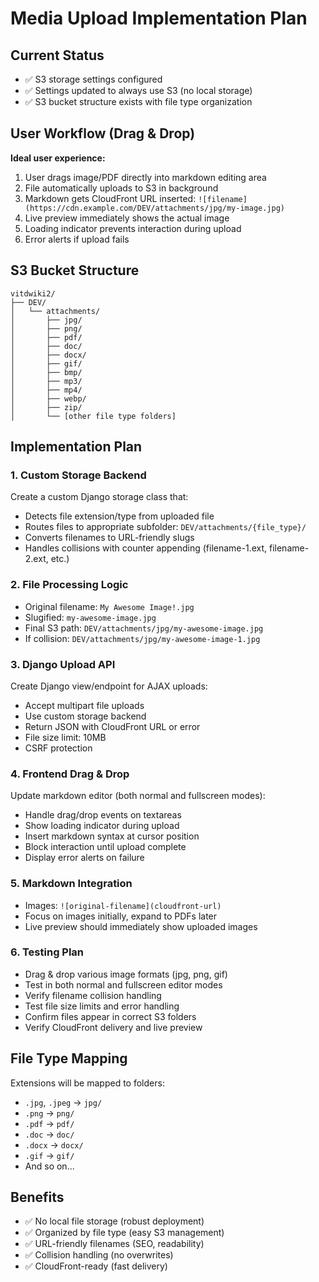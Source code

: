 # Media Upload Implementation Plan

## Current Status
- ✅ S3 storage settings configured
- ✅ Settings updated to always use S3 (no local storage)
- ✅ S3 bucket structure exists with file type organization

## User Workflow (Drag & Drop)
**Ideal user experience:**
1. User drags image/PDF directly into markdown editing area
2. File automatically uploads to S3 in background
3. Markdown gets CloudFront URL inserted: `![filename](https://cdn.example.com/DEV/attachments/jpg/my-image.jpg)`
4. Live preview immediately shows the actual image
5. Loading indicator prevents interaction during upload
6. Error alerts if upload fails

## S3 Bucket Structure
```
vitdwiki2/
├── DEV/
│   └── attachments/
│       ├── jpg/
│       ├── png/
│       ├── pdf/
│       ├── doc/
│       ├── docx/
│       ├── gif/
│       ├── bmp/
│       ├── mp3/
│       ├── mp4/
│       ├── webp/
│       ├── zip/
│       └── [other file type folders]
```

## Implementation Plan

### 1. Custom Storage Backend
Create a custom Django storage class that:
- Detects file extension/type from uploaded file
- Routes files to appropriate subfolder: `DEV/attachments/{file_type}/`
- Converts filenames to URL-friendly slugs
- Handles collisions with counter appending (filename-1.ext, filename-2.ext, etc.)

### 2. File Processing Logic
- Original filename: `My Awesome Image!.jpg`
- Slugified: `my-awesome-image.jpg`
- Final S3 path: `DEV/attachments/jpg/my-awesome-image.jpg`
- If collision: `DEV/attachments/jpg/my-awesome-image-1.jpg`

### 3. Django Upload API
Create Django view/endpoint for AJAX uploads:
- Accept multipart file uploads
- Use custom storage backend
- Return JSON with CloudFront URL or error
- File size limit: 10MB
- CSRF protection

### 4. Frontend Drag & Drop
Update markdown editor (both normal and fullscreen modes):
- Handle drag/drop events on textareas
- Show loading indicator during upload
- Insert markdown syntax at cursor position
- Block interaction until upload complete
- Display error alerts on failure

### 5. Markdown Integration
- Images: `![original-filename](cloudfront-url)`
- Focus on images initially, expand to PDFs later
- Live preview should immediately show uploaded images

### 6. Testing Plan
- Drag & drop various image formats (jpg, png, gif)
- Test in both normal and fullscreen editor modes
- Verify filename collision handling
- Test file size limits and error handling
- Confirm files appear in correct S3 folders
- Verify CloudFront delivery and live preview

## File Type Mapping
Extensions will be mapped to folders:
- `.jpg`, `.jpeg` → `jpg/`
- `.png` → `png/`
- `.pdf` → `pdf/`
- `.doc` → `doc/`
- `.docx` → `docx/`
- `.gif` → `gif/`
- And so on...

## Benefits
- ✅ No local file storage (robust deployment)
- ✅ Organized by file type (easy S3 management)
- ✅ URL-friendly filenames (SEO, readability)
- ✅ Collision handling (no overwrites)
- ✅ CloudFront-ready (fast delivery)